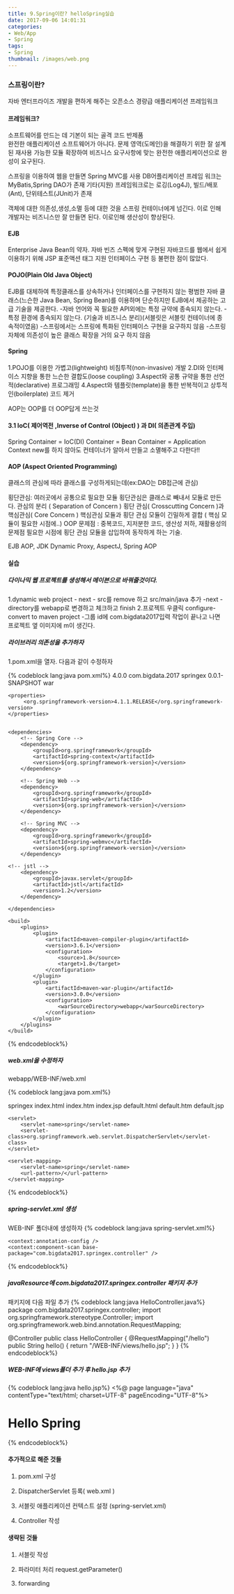 ```yaml
---
title: 9.Spring이란? helloSpring실습
date: 2017-09-06 14:01:31
categories:
- Web/App
- Spring
tags:
- Spring
thumbnail: /images/web.png
---
```

### 스프링이란?
자바 엔터프라이즈 개발을 편하게 해주는 오픈소스 경량급 애플리케이션 프레임워크

#### 프레임워크?
소프트웨어를  만드는  데  기본이 되는 골격 코드
반제품 	
완전한 애플리케이션 소프트웨어가 아니다.
문제 영역(도메인)을 해결하기 위한 잘 설계된 재사용 가능한 모듈
확장하여 비즈니스 요구사항에 맞는 완전한 애플리케이션으로 완성이 요구된다.

스프링을 이용하여 웹을 만들면 Spring MVC를 사용
DB어플리케이션 프레임 워크는 MyBatis,Spring DAO가 존재
기타(지원) 프레임워크로는 로깅(Log4J),  빌드/배포(Ant),  단위테스트(JUnit)가 존재 	

객체에 대한 의존성,생성,소멸 등에 대한 것을 스프링 컨테이너에게 넘긴다. 이로 인해 개발자는 비즈니스만 잘 만들면 된다. 이로인해 생산성이 향상된다.

#### EJB
Enterprise Java Bean의 약자.
자바 빈즈 스펙에 맞게 구현된 자바코드를 웹에서 쉽게 이용하기 위해 JSP 표준액션 태그 지원
인터페이스 구현 등 불편한 점이 많았다.

#### POJO(Plain Old Java Object)
EJB를 대체하여 특정클래스를 상속하거나 인터페이스를 구현하지 않는 평범한 자바 클래스(느슨한 Java Bean, Spring Bean)를 이용하며 단순하지만 EJB에서 제공하는 고급 기술을  제공한다.
-자바 언어와  꼭 필요한  API외에는 특정 규약에 종속되지 않는다.
-특정 환경에 종속되지 않는다. (기술과 비즈니스 분리)(서블릿은 서블릿 컨테이너에 종속적이였음)
-스프링에서는 스프링에 특화된 인터페이스 구현을 요구하지 않음
-스프링 자체에 의존성이 높은 클래스 확장을  거의 요구 하지 않음

#### Spring
1.POJO를 이용한 가볍고(lightweight) 비침투적(non-invasive) 개발
2.DI와 인터페이스 지향을 통한 느슨한 결합도(loose coupling)
3.Aspect와 공통 규약을 통한 선언적(declarative) 프로그래밍
4.Aspect와 템플릿(template)을 통한 반복적이고 상투적인(boilerplate) 코드 제거

AOP는 OOP를 더 OOP답게 쓰는것

#### 3.1 IoC( 제어역전 ,Inverse of Control (Object) ) 과 DI( 의존관계 주입)
Spring Container = IoC(DI) Container = Bean Container = Application Context
new를 하지 않아도 컨테이너가 알아서 만들고 소멸해주고 다한다!!

#### AOP (Aspect Oriented Programming)
클래스의 관심에 따라 클래스를 구성하게되는데(ex:DAO는 DB접근에 관심)

횡단관심: 여러곳에서 공통으로 필요한 모듈
횡단관심은 클래스로 빼내서 모듈로 만든다.
관심의 분리 ( Separation of Concern )
횡단 관심( Crosscutting Concern )과  핵심관심(  Core Concern )
핵심관심  모듈과  횡단 관심 모듈이 긴밀하게 결합 ( 핵심 모듈이 필요한 시점에..)
OOP 문제점 : 중복코드,  지저분한 코드,  생산성 저하,  재활용성의 문제점
필요한 시점에  횡단 관심 모듈을 삽입하여 동작하게 하는 기술.

EJB AOP, JDK Dynamic Proxy, AspectJ, Spring AOP      


#### 실습
##### 다이나믹 웹 프로젝트를 생성해서 메이븐으로 바꿔줄것이다.
1.dynamic web project - next - src를 remove 하고 src/main/java 추가 -next - directory를 webapp로 변경하고 체크하고 finish
2.프로젝트 우클릭 configure- convert to maven project -그룹 id에 com.bigdata2017입력
작업이 끝나고 나면 프로젝트 옆 이미지에 m이 생긴다.

##### 라이브러리 의존성을 추가하자
1.pom.xml을 열자. 다음과 같이 수정하자

{% codeblock lang:java pom.xml%}
<project xmlns="http://maven.apache.org/POM/4.0.0" xmlns:xsi="http://www.w3.org/2001/XMLSchema-instance"
	xsi:schemaLocation="http://maven.apache.org/POM/4.0.0 http://maven.apache.org/xsd/maven-4.0.0.xsd">
	<modelVersion>4.0.0</modelVersion>
	<groupId>com.bigdata.2017</groupId>
	<artifactId>springex</artifactId>
	<version>0.0.1-SNAPSHOT</version>
	<packaging>war</packaging>

	<properties>
	     <org.springframework-version>4.1.1.RELEASE</org.springframework-version>
	</properties>


	<dependencies>
		<!-- Spring Core -->
		<dependency>
			<groupId>org.springframework</groupId>
			<artifactId>spring-context</artifactId>
			<version>${org.springframework-version}</version>
		</dependency>

		<!-- Spring Web -->
		<dependency>
			<groupId>org.springframework</groupId>
			<artifactId>spring-web</artifactId>
			<version>${org.springframework-version}</version>
		</dependency>

		<!-- Spring MVC -->
		<dependency>
			<groupId>org.springframework</groupId>
			<artifactId>spring-webmvc</artifactId>
			<version>${org.springframework-version}</version>
		</dependency>

    <!-- jstl -->
		<dependency>
			<groupId>javax.servlet</groupId>
			<artifactId>jstl</artifactId>
			<version>1.2</version>
		</dependency>

	</dependencies>

	<build>
		<plugins>
			<plugin>
				<artifactId>maven-compiler-plugin</artifactId>
				<version>3.6.1</version>
				<configuration>
					<source>1.8</source>
					<target>1.8</target>
				</configuration>
			</plugin>
			<plugin>
				<artifactId>maven-war-plugin</artifactId>
				<version>3.0.0</version>
				<configuration>
					<warSourceDirectory>webapp</warSourceDirectory>
				</configuration>
			</plugin>
		</plugins>
	</build>
</project>
{% endcodeblock%}

##### web.xml을 수정하자
webapp/WEB-INF/web.xml

{% codeblock lang:java pom.xml%}
<?xml version="1.0" encoding="UTF-8"?>
<web-app xmlns:xsi="http://www.w3.org/2001/XMLSchema-instance"
	xmlns="http://java.sun.com/xml/ns/javaee"
	xsi:schemaLocation="http://java.sun.com/xml/ns/javaee http://java.sun.com/xml/ns/javaee/web-app_3_0.xsd"
	id="WebApp_ID" version="3.0">
	<display-name>springex</display-name>
	<welcome-file-list>
		<welcome-file>index.html</welcome-file>
		<welcome-file>index.htm</welcome-file>
		<welcome-file>index.jsp</welcome-file>
		<welcome-file>default.html</welcome-file>
		<welcome-file>default.htm</welcome-file>
		<welcome-file>default.jsp</welcome-file>
	</welcome-file-list>

	<servlet>
		<servlet-name>spring</servlet-name>
		<servlet-class>org.springframework.web.servlet.DispatcherServlet</servlet-class>
	</servlet>

	<servlet-mapping>
		<servlet-name>spring</servlet-name>
		<url-pattern>/</url-pattern>
	</servlet-mapping>

</web-app>
{% endcodeblock%}

##### spring-servlet.xml 생성
WEB-INF 폴더내에 생성하자
{% codeblock lang:java spring-servlet.xml%}
<?xml version="1.0" encoding="UTF-8"?>
<beans
	xmlns:xsi="http://www.w3.org/2001/XMLSchema-instance"
	xmlns:aop="http://www.springframework.org/schema/aop"
	xmlns="http://www.springframework.org/schema/beans"
	xmlns:p="http://www.springframework.org/schema/p"
	xmlns:context="http://www.springframework.org/schema/context"
	xmlns:mvc="http://www.springframework.org/schema/mvc"
	xsi:schemaLocation="http://www.springframework.org/schema/mvc http://www.springframework.org/schema/mvc/spring-mvc.xsd
	http://www.springframework.org/schema/aop http://www.springframework.org/schema/aop/spring-aop.xsd
	http://www.springframework.org/schema/beans http://www.springframework.org/schema/beans/spring-beans.xsd
	http://www.springframework.org/schema/context http://www.springframework.org/schema/context/spring-context.xsd">

	<context:annotation-config />
	<context:component-scan base-package="com.bigdata2017.springex.controller" />

</beans>
{% endcodeblock%}

##### javaResource에 com.bigdata2017.springex.controller 패키지 추가
패키지에 다음 파일 추가
{% codeblock lang:java HelloController.java%}
package com.bigdata2017.springex.controller;
import org.springframework.stereotype.Controller;
import org.springframework.web.bind.annotation.RequestMapping;


@Controller
public class HelloController {
	@RequestMapping("/hello")
	public String hello() {
		return "/WEB-INF/views/hello.jsp";
	}
}
{% endcodeblock%}

##### WEB-INF에 views폴더 추가 후 hello.jsp 추가
{% codeblock lang:java hello.jsp%}
<%@ page language="java" contentType="text/html; charset=UTF-8"
    pageEncoding="UTF-8"%>
<!DOCTYPE html PUBLIC "-//W3C//DTD HTML 4.01 Transitional//EN" "http://www.w3.org/TR/html4/loose.dtd">
<html>
<head>
<meta http-equiv="Content-Type" content="text/html; charset=UTF-8">
<title>Insert title here</title>
</head>
<body>
	<h1>Hello Spring</h1>
</body>
</html>
{% endcodeblock%}


#### 추가적으로 해준 것들

1) pom.xml 구성

2) DispatcherServlet 등록( web.xml )

3) 서블릿 애플리케이션 컨텍스트 설정 (spring-servlet.xml)

4) Controller 작성


#### 생략된 것들

1) 서블릿 작성

2) 파라미터 처리 request.getParameter()

3) forwarding
